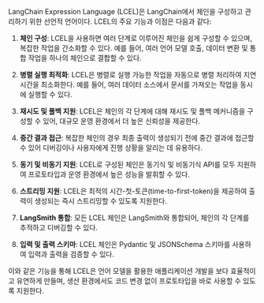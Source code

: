 
LangChain Expression Language (LCEL)은 LangChain에서 체인을 구성하고 관리하기 위한 선언적 언어이다. LCEL의 주요 기능과 이점은 다음과 같다:

1. **체인 구성**: LCEL을 사용하면 여러 단계로 이루어진 체인을 쉽게 구성할 수 있으며, 복잡한 작업을 간소화할 수 있다. 예를 들어, 여러 언어 모델 호출, 데이터 변환 및 통합 작업을 하나의 체인으로 결합할 수 있다.
    
2. **병렬 실행 최적화**: LCEL은 병렬로 실행 가능한 작업을 자동으로 병렬 처리하여 지연 시간을 최소화한다. 예를 들어, 여러 데이터 소스에서 문서를 가져오는 작업을 동시에 실행할 수 있다.
    
3. **재시도 및 폴백 지원**: LCEL은 체인의 각 단계에 대해 재시도 및 폴백 메커니즘을 구성할 수 있어, 대규모 운영 환경에서 더 높은 신뢰성을 제공한다.
    
4. **중간 결과 접근**: 복잡한 체인의 경우 최종 출력이 생성되기 전에 중간 결과에 접근할 수 있어 디버깅이나 사용자에게 진행 상황을 알리는 데 유용하다.
    
5. **동기 및 비동기 지원**: LCEL로 구성된 체인은 동기식 및 비동기식 API를 모두 지원하여 프로토타입과 운영 환경에서 높은 성능을 발휘할 수 있다.
    
6. **스트리밍 지원**: LCEL은 최적의 시간-첫-토큰(time-to-first-token)을 제공하여 출력이 생성되는 즉시 스트리밍할 수 있도록 지원한다.
    
7. **LangSmith 통합**: 모든 LCEL 체인은 LangSmith와 통합되어, 체인의 각 단계를 추적하고 디버깅할 수 있다.
    
8. **입력 및 출력 스키마**: LCEL 체인은 Pydantic 및 JSONSchema 스키마를 사용하여 입력과 출력을 검증할 수 있다.
    

이와 같은 기능을 통해 LCEL은 언어 모델을 활용한 애플리케이션 개발을 보다 효율적이고 유연하게 만들며, 생산 환경에서도 코드 변경 없이 프로토타입을 바로 사용할 수 있도록 지원한다.